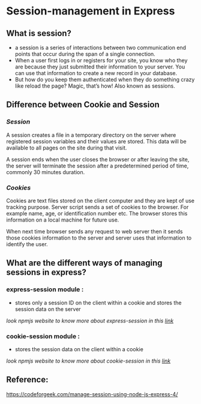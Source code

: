 # Session-management in Express

## What is session?
- a session is a series of interactions between two communication end points that occur during the span of a single connection.
- When a user first logs in or registers for your site, you know who they are because they just submitted their information to your server. You can use that information to create a new record in your database.
- But how do you keep them authenticated when they do something crazy like reload the page? Magic, that’s how! Also known as sessions.


## Difference between Cookie and Session

### ***Session***

A session creates a file in a temporary directory on the server where registered session variables and their values are stored. This data will be available to all pages on the site during that visit.

A session ends when the user closes the browser or after leaving the site, the server will terminate the session after a predetermined period of time, commonly 30 minutes duration.

### ***Cookies***

Cookies are text files stored on the client computer and they are kept of use tracking purpose. Server script sends a set of cookies to the browser. For example name, age, or identification number etc. The browser stores this information on a local machine for future use.

When next time browser sends any request to web server then it sends those cookies information to the server and server uses that information to identify the user.

## What are the different ways of managing sessions in express?

### **express-session module** :

- stores only a session ID on the client within a cookie and stores the session data on the server

_look npmjs website to know more about express-session in this [link](https://www.npmjs.com/package/express-session)_

### **cookie-session module** :

- stores the session data on the client within a cookie

*look npmjs website to know more about *cookie-session* in this [link](https://www.npmjs.com/package/cookie-session)*

## Reference:

https://codeforgeek.com/manage-session-using-node-js-express-4/
